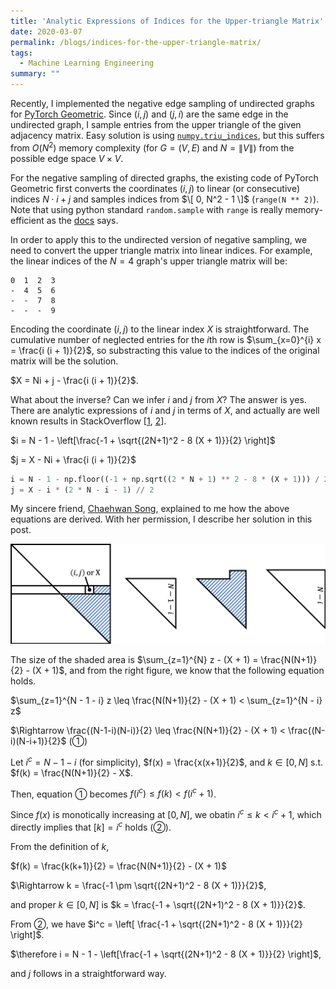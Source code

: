 ```yaml
---
title: 'Analytic Expressions of Indices for the Upper-triangle Matrix'
date: 2020-03-07
permalink: /blogs/indices-for-the-upper-triangle-matrix/
tags:
  - Machine Learning Engineering
summary: ""
---
```


Recently, I implemented the negative edge sampling of undirected graphs for [PyTorch Geometric](https://pytorch-geometric.readthedocs.io/). Since $(i, j)$ and $(j, i)$ are the same edge in the undirected graph, I sample entries from the upper triangle of the given adjacency matrix. Easy solution is using [`numpy.triu_indices`](https://docs.scipy.org/doc/numpy/reference/generated/numpy.triu_indices.html), but this suffers from $O(N^2)$ memory complexity (for $G = (V, E)$ and $N = \|V\|$) from the possible edge space $V \times V$.

For the negative sampling of directed graphs, the existing code of PyTorch Geometric first converts the coordinates $(i, j)$ to linear (or consecutive) indices $N \cdot i + j$ and samples indices from $\[ 0, N^2 - 1 \]$ (`range(N ** 2)`). Note that using python standard `random.sample` with `range` is really memory-efficient as the [docs](https://docs.python.org/3/library/random.html#random.sample) says.

In order to apply this to the undirected version of negative sampling, we need to convert the upper triangle matrix into linear indices. For example, the linear indices of the $N = 4$ graph's upper triangle matrix will be:
```
0  1  2  3
-  4  5  6
-  -  7  8
-  -  -  9
```

Encoding the coordinate $(i, j)$ to the linear index $X$ is straightforward. The cumulative number of neglected entries for the $i$th row is $\sum_{x=0}^{i} x = \frac{i (i + 1)}{2}$, so substracting this value to the indices of the original matrix will be the solution.

$X = Ni + j - \frac{i (i + 1)}{2}$.

What about the inverse? Can we infer $i$ and $j$ from $X$? The answer is yes. There are analytic expressions of $i$ and $j$ in terms of $X$, and actually are well known results in StackOverflow [[1](https://stackoverflow.com/a/53234021), [2](https://stackoverflow.com/a/244550)].

$i = N - 1 - \left[\frac{-1 + \sqrt{(2N+1)^2 - 8 (X + 1)}}{2} \right]$

$j = X - Ni + \frac{i (i + 1)}{2}$

```python
i = N - 1 - np.floor((-1 + np.sqrt((2 * N + 1) ** 2 - 8 * (X + 1))) / 2)
j = X - i * (2 * N - i - 1) // 2
```

My sincere friend, [Chaehwan Song](https://www.epfl.ch/labs/lions/people/phds/chaehwan-song/), explained to me how the above equations are derived. With her permission, I describe her solution in this post.

![upper-matrix](/images/upper-matrix.png)

The size of the shaded area is $\sum_{z=1}^{N} z - (X + 1) = \frac{N(N+1)}{2} - (X + 1)$, and from the right figure, we know that the following equation holds.

$\sum_{z=1}^{N - 1 - i} z \leq \frac{N(N+1)}{2} - (X + 1) < \sum_{z=1}^{N - i} z$

$\Rightarrow \frac{(N-1-i)(N-i)}{2} \leq \frac{N(N+1)}{2} - (X + 1) < \frac{(N-i)(N-i+1)}{2}$ (①)

Let $i^c = N - 1 - i$ (for simplicity), $f(x) = \frac{x(x+1)}{2}$, and $k \in [0, N]$ s.t. $f(k) = \frac{N(N+1)}{2} - X$.

Then, equation ① becomes $f(i^c) \leq f(k) < f(i^c + 1)$.

Since $f(x)$ is monotically increasing at $[0, N]$, we obatin $i^c \leq k < i^c + 1$, which directly implies that $[ k ] = i^c$ holds (②).

From the definition of $k$,

$f(k) = \frac{k(k+1)}{2} = \frac{N(N+1)}{2} - (X + 1)$

$\Rightarrow k = \frac{-1 \pm \sqrt{(2N+1)^2 - 8 (X + 1)}}{2}$,

and proper $k \in [0, N]$ is $k = \frac{-1 + \sqrt{(2N+1)^2 - 8 (X + 1)}}{2}$.

From ②, we have $i^c = \left[ \frac{-1 + \sqrt{(2N+1)^2 - 8 (X + 1)}}{2} \right]$.

$\therefore i = N - 1 - \left[\frac{-1 + \sqrt{(2N+1)^2 - 8 (X + 1)}}{2} \right]$,

and $j$ follows in a straightforward way.
